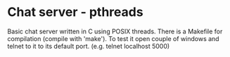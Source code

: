 # Chat server - pthreads
Basic chat server written in C using POSIX threads. There is a Makefile for compilation (compile with 'make'). To test it open couple of windows and telnet to it to its default port. (e.g. telnet localhost 5000)
